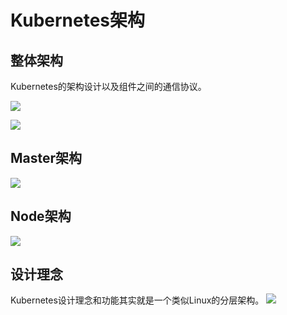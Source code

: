 # Kubernetes架构
## 整体架构

Kubernetes的架构设计以及组件之间的通信协议。

![](../imgs/kubernetes-high-level-component-archtecture.jpg)

![](../imgs/kubernetes-whole-arch.png)


## Master架构
![](../imgs/kubernetes-master-arch.png)

## Node架构
![](../imgs/kubernetes-node-arch.png)


## 设计理念
Kubernetes设计理念和功能其实就是一个类似Linux的分层架构。
![](../imgs/kubernetes-layers-arch.png.png)
